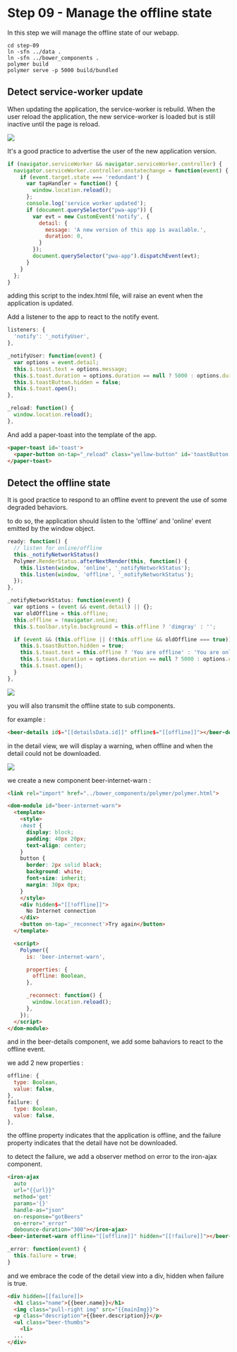 # Step 09 - Manage the offline state

In this step we will manage the offline state of our webapp.

```
cd step-09
ln -sfn ../data .
ln -sfn ../bower_components .
polymer build
polymer serve -p 5000 build/bundled
```

## Detect service-worker update

When updating the application, the service-worker is rebuild. When the user
reload the application, the new service-worker is loaded but is still inactive
until the page is reload.

![](../img/service-worker-update.png)

It's a good practice to advertise the user of the new application version.

```javascript
if (navigator.serviceWorker && navigator.serviceWorker.controller) {
  navigator.serviceWorker.controller.onstatechange = function(event) {
    if (event.target.state === 'redundant') {
      var tapHandler = function() {
        window.location.reload();
      };
      console.log('service worker updated');
      if (document.querySelector("pwa-app")) {
        var evt = new CustomEvent('notify', {
          detail: {
            message: 'A new version of this app is available.',
            duration: 0,
          }
        });
        document.querySelector("pwa-app").dispatchEvent(evt);
      }
    }
  };
}
```

adding this script to the index.html file, will raise an event when the application is updated.

Add a listener to the app to react to the notify event.

```javascript
listeners: {
  'notify': '_notifyUser',
},

_notifyUser: function(event) {
  var options = event.detail;
  this.$.toast.text = options.message;
  this.$.toast.duration = options.duration == null ? 5000 : options.duration;
  this.$.toastButton.hidden = false;
  this.$.toast.open();
},

_reload: function() {
  window.location.reload();
},
```

And add a paper-toast into the template of the app.

```html
<paper-toast id='toast'>
  <paper-button on-tap="_reload" class="yellow-button" id='toastButton' hidden>Reload</paper-button>
</paper-toast>
```

## Detect the offline state

It is good practice to respond to an offline event to prevent the use of some degraded behaviors.

to do so, the application should listen to the 'offline' and 'online' event emitted by the window object.

```javascript
ready: function() {
  // listen for online/offline
  this._notifyNetworkStatus()
  Polymer.RenderStatus.afterNextRender(this, function() {
    this.listen(window, 'online', '_notifyNetworkStatus');
    this.listen(window, 'offline', '_notifyNetworkStatus');
  });
},

_notifyNetworkStatus: function(event) {
  var options = (event && event.detail) || {};
  var oldOffline = this.offline;
  this.offline = !navigator.onLine;
  this.$.toolbar.style.background = this.offline ? 'dimgray' : '';

  if (event && (this.offline || (!this.offline && oldOffline === true))) {
    this.$.toastButton.hidden = true;
    this.$.toast.text = this.offline ? 'You are offline' : 'You are online';
    this.$.toast.duration = options.duration == null ? 5000 : options.duration;
    this.$.toast.open();
  }
},
```

![](../img/offline.gif)

you will also transmit the offline state to sub components.

for example :

```html
<beer-details id$="[[detailsData.id]]" offline$="[[offline]]"></beer-details>
```

in the detail view, we will display a warning, when offline and when the detail could not be downloaded.

![](../img/offline-detail.png)

we create a new component beer-internet-warn :

```html
<link rel="import" href="../bower_components/polymer/polymer.html">

<dom-module id="beer-internet-warn">
  <template>
    <style>
    :host {
      display: block;
      padding: 40px 20px;
      text-align: center;
    }
    button {
      border: 2px solid black;
      background: white;
      font-size: inherit;
      margin: 30px 0px;
    }
    </style>
    <div hidden$="[[!offline]]">
      No Internet connection
    </div>
    <button on-tap='_reconnect'>Try again</button>
  </template>

  <script>
    Polymer({
      is: 'beer-internet-warn',

      properties: {
        offline: Boolean,
      },

      _reconnect: function() {
        window.location.reload();
      },
    });
  </script>
</dom-module>
```

and in the beer-details component, we add some bahaviors to react to the offline event.

we add 2 new properties :

```javascript
offline: {
  type: Boolean,
  value: false,
},
failure: {
  type: Boolean,
  value: false,
},
```

the offline property indicates that the application is offline, and the failure property indicates that the detail have not be downloaded.

to detect the failure, we add a observer method on error to the iron-ajax component.

```html
<iron-ajax
  auto
  url="{{url}}"
  method='get'
  params='{}'
  handle-as="json"
  on-response="gotBeers"
  on-error="_error"
  debounce-duration="300"></iron-ajax>
<beer-internet-warn offline="[[offline]]" hidden="[[!failure]]"></beer-internet-warn>
```

```javascript
_error: function(event) {
  this.failure = true;
}
```

and we embrace the code of the detail view into a div, hidden when failure is true.

```html
<div hidden=[[failure]]>
  <h1 class="name">{{beer.name}}</h1>
  <img class="pull-right img" src="{{mainImg}}">
  <p class="description">{{beer.description}}</p>
  <ul class="beer-thumbs">
    <li>
  ...
</div>
```
